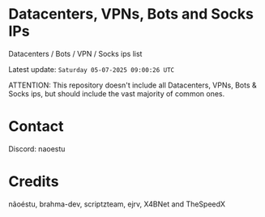 # Datacenters, VPNs, Bots and Socks IPs
 
Datacenters / Bots / VPN / Socks ips list

Latest update: `Saturday 05-07-2025 09:00:26 UTC` 

ATTENTION: This repository doesn't include all Datacenters, VPNs, Bots & Socks ips, 
but should include the vast majority of common ones.

# Contact
Discord: naoestu

# Credits
nãoéstu, brahma-dev, scriptzteam, ejrv, X4BNet and TheSpeedX
